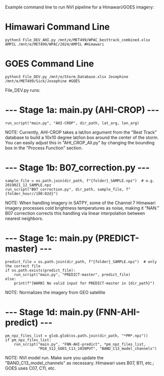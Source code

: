 Example command line to run NVI pipeline for a Himawari/GOES imagery:
# Himawari Command Line
    python3 File_DEV_AHI.py /mnt/e/MET499/WPAC_besttrack_combined.xlsx AMPIL /mnt/e/MET499/WPAC/2024/AMPIL #Himawari
# GOES Command Line
    python3 File_DEV.py /mnt/e/Storm_Database.xlsx Josephine /mnt/e/MET499/Sick/Josephine #GOES

File_DEV.py runs:     
# --- Stage 1a: main.py (AHI-CROP) ---
    run_script("main.py", "AHI-CROP", dir_path, lat_arg, lon_arg)

NOTE: Currently, AHI-CROP takes a lat/lon argument from the "Best Track" database to build a 10x10 degree lat/lon box around the center of the storm. 
You can easily adjust this in "AHI_CROP_All.py" by changing the bounding box in the "Process Function" section.

# --- Stage 1b: B07_correction.py ---
    sample_file = os.path.join(dir_path, f"{folder}_SAMPLE.npz")  # e.g. 2019021_12_SAMPLE.npz
    run_script("B07_correction.py", dir_path, sample_file, f"{folder_hour//100:02d}")

NOTE: When handling imagery in SATPY, some of the Channel 7 Himawari imagery processes cold brightness temperatures as noise, making it "NAN."  B07 correction
corrects this handling via linear interpolation between nearest neighbors.

# --- Stage 1c: main.py (PREDICT-master) ---
    predict_file = os.path.join(dir_path, f"{folder}_SAMPLE.npz")  # only the correct file
    if os.path.exists(predict_file):
        run_script("main.py", "PREDICT-master", predict_file)
    else:
        print(f"[WARN] No valid input for PREDICT-master in {dir_path}")

NOTE: Normalizes the imagery from GEO satellite

# --- Stage 1d: main.py (FNN-AHI-predict) ---
    pm_npz_files_list = glob.glob(os.path.join(dir_path, "*PM*.npz"))
    if pm_npz_files_list:
        run_script("main.py", "FNN-AHI-predict", *pm_npz_files_list,
                   "M10_512_GOES_C13_10INPUT", "BAND_C13_model_channels")

NOTE: NVI model run. Make sure you update the "BAND_C13_model_channels" as necessary. Himawari uses B07, B11, etc.; GOES uses C07, C11, etc.
